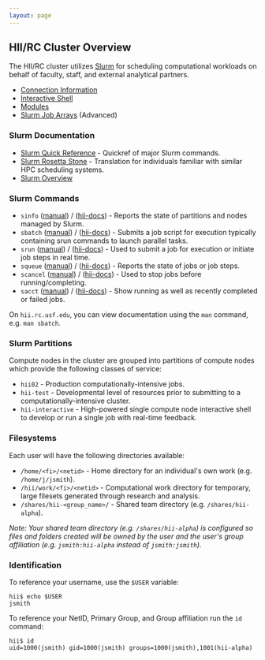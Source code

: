 ```yaml
---
layout: page
---
```


## HII/RC Cluster Overview

The HII/RC cluster utilizes [Slurm](http://slurm.schedmd.com) for scheduling
computational workloads on behalf of faculty, staff, and external analytical partners.

- [Connection Information](hii-rc/connect.html)
- [Interactive Shell](hii-rc/interactive.html)
- [Modules](hii-rc/modules.html)
- [Slurm Job Arrays](hii-rc/slurm-arrays.html) (Advanced)

### Slurm Documentation

- [Slurm Quick Reference](http://slurm.schedmd.com/pdfs/summary.pdf) - Quickref of major Slurm commands.
- [Slurm Rosetta Stone](http://slurm.schedmd.com/rosetta.pdf) - Translation for individuals familiar with similar HPC scheduling systems.
- [Slurm Overview](http://slurm.schedmd.com/slurm.html)

### Slurm Commands

- `sinfo` ([manual](http://slurm.schedmd.com/sinfo.html)) / ([hii-docs](hii-rc/sinfo.html)) -
   Reports the state of partitions and nodes managed by Slurm.
- `sbatch` ([manual](http://slurm.schedmd.com/sbatch.html)) / ([hii-docs](hii-rc/sbatch.html)) -
   Submits a job script for execution typically containing srun commands to launch parallel tasks.
- `srun`  ([manual](http://slurm.schedmd.com/srun.html)) / ([hii-docs](hii-rc/srun.html)) -
   Used to submit a job for execution or initiate job steps in real time.
- `squeue` ([manual](http://slurm.schedmd.com/squeue.html)) / ([hii-docs](hii-rc/squeue.html)) -
   Reports the state of jobs or job steps.
- `scancel` ([manual](http://slurm.schedmd.com/scancel.html)) / ([hii-docs](hii-rc/scancel.html)) -
   Used to stop jobs before running/completing.
- `sacct` ([manual](http://slurm.schedmd.com/sacct.html)) / ([hii-docs](hii-rc/sacct.html)) -
   Show running as well as recently completed or failed jobs.

On `hii.rc.usf.edu`, you can view documentation using the `man` command, e.g. `man sbatch`.

### Slurm Partitions

Compute nodes in the cluster are grouped into partitions of compute nodes which provide the following classes of service:

- `hii02` - Production computationally-intensive jobs.
- `hii-test` - Developmental level of resources prior to submitting to a computationally-intensive cluster.
- `hii-interactive` - High-powered single compute node interactive shell to develop or run a single job with real-time feedback.

### Filesystems

Each user will have the following directories available:

- `/home/<fi>/<netid>` - Home directory for an individual's own work (e.g. `/home/j/jsmith`).
- `/hii/work/<fi>/<netid>` - Computational work directory for temporary, large filesets generated through research and analysis.
- `/shares/hii-<group_name>/` - Shared team directory (e.g. `/shares/hii-alpha`).

*Note: Your shared team directory (e.g. `/shares/hii-alpha`)
  is configured so files and folders created will be owned by the user and the user's group affiliation
  (e.g. `jsmith:hii-alpha` instead of `jsmith:jsmith`).*

### Identification

To reference your username, use the `$USER` variable:

```
hii$ echo $USER
jsmith
```

To reference your NetID, Primary Group, and Group affiliation run the `id` command:

```
hii$ id
uid=1000(jsmith) gid=1000(jsmith) groups=1000(jsmith),1001(hii-alpha)
```
